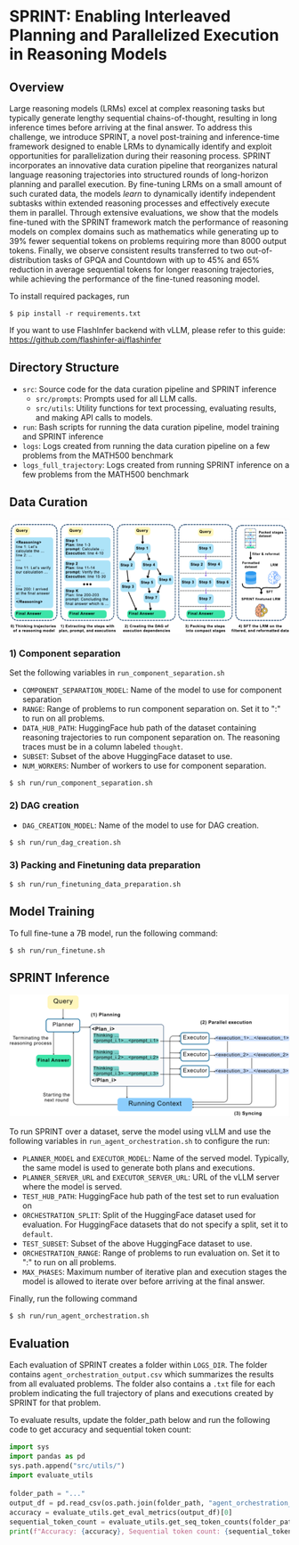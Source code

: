 # SPRINT: Enabling Interleaved Planning and Parallelized Execution in Reasoning Models

## Overview
Large reasoning models (LRMs) excel at complex reasoning tasks but typically generate lengthy sequential chains-of-thought, resulting in long inference times before arriving at the final answer. To address this challenge, we introduce SPRINT, a novel post-training and inference-time framework designed to enable LRMs to dynamically identify and exploit opportunities for parallelization during their reasoning process. SPRINT incorporates an innovative data curation pipeline that reorganizes natural language reasoning trajectories into structured rounds of long-horizon planning and parallel execution. By fine-tuning LRMs on a small amount of such curated data, the models *learn* to dynamically identify independent subtasks within extended reasoning processes and effectively execute them in parallel. Through extensive evaluations, we show that the models fine-tuned with the SPRINT framework match the performance of reasoning models on complex domains such as mathematics while generating up to 39% fewer sequential tokens on problems requiring more than 8000 output tokens. Finally, we observe consistent results transferred to two out-of-distribution tasks of GPQA and Countdown with up to 45% and 65% reduction in average sequential tokens for longer reasoning trajectories, while achieving the performance of the fine-tuned reasoning model.

To install required packages, run
```
$ pip install -r requirements.txt
```

If you want to use FlashInfer backend with vLLM, please refer to this guide: https://github.com/flashinfer-ai/flashinfer

## Directory Structure

- `src`: Source code for the data curation pipeline and SPRINT inference
  - `src/prompts`: Prompts used for all LLM calls.
  - `src/utils`: Utility functions for text processing, evaluating results, and making API calls to models.
- `run`: Bash scripts for running the data curation pipeline, model training and SPRINT inference
- `logs`: Logs created from running the data curation pipeline on a few problems from the MATH500 benchmark
- `logs_full_trajectory`: Logs created from running SPRINT inference on a few problems from the MATH500 benchmark

## Data Curation

![Data curation pipeline](figures/SPRINT_Training_overview.png)

### 1) Component separation

Set the following variables in `run_component_separation.sh`
- `COMPONENT_SEPARATION_MODEL`: Name of the model to use for component separation
- `RANGE`: Range of problems to run component separation on. Set it to ":" to run on all problems.
- `DATA_HUB_PATH`: HuggingFace hub path of the dataset containing reasoning trajectories to run component separation on. The reasoning traces must be in a column labeled `thought`.
- `SUBSET`: Subset of the above HuggingFace dataset to use.
- `NUM_WORKERS`: Number of workers to use for component separation.

```
$ sh run/run_component_separation.sh
```

### 2) DAG creation
- `DAG_CREATION_MODEL`: Name of the model to use for DAG creation.

```
$ sh run/run_dag_creation.sh
```

### 3) Packing and Finetuning data preparation

```
$ sh run/run_finetuning_data_preparation.sh
```

## Model Training

To full fine-tune a 7B model, run the following command:
``` 
$ sh run/run_finetune.sh
```

## SPRINT Inference

![SPRINT Inference](figures/SPRINT_inference.png)

To run SPRINT over a dataset, serve the model using vLLM and use the following variables in `run_agent_orchestration.sh` to configure the run:

- `PLANNER_MODEL` and `EXECUTOR_MODEL`: Name of the served model. Typically, the same model is used to generate both plans and executions. 
- `PLANNER_SERVER_URL` and `EXECUTOR_SERVER_URL`: URL of the vLLM server where the model is served.
- `TEST_HUB_PATH`: HuggingFace hub path of the test set to run evaluation on
- `ORCHESTRATION_SPLIT`: Split of the HuggingFace dataset used for evaluation. For HuggingFace datasets that do not specify a split, set it to `default`.
- `TEST_SUBSET`: Subset of the above HuggingFace dataset to use.
- `ORCHESTRATION_RANGE`: Range of problems to run evaluation on. Set it to ":" to run on all problems. 
- `MAX_PHASES`: Maximum number of iterative plan and execution stages the model is allowed to iterate over before arriving at the final answer. 

Finally, run the following command
```
$ sh run/run_agent_orchestration.sh
```

## Evaluation

Each evaluation of SPRINT creates a folder within `LOGS_DIR`. The folder contains `agent_orchestration_output.csv` which summarizes the results from all evaluated problems. The folder also contains a `.txt` file for each problem indicating the full trajectory of plans and executions created by SPRINT for that problem. 

To evaluate results, update the folder_path below and run the following code to get accuracy and sequential token count:
```python
import sys
import pandas as pd
sys.path.append("src/utils/")
import evaluate_utils

folder_path = "..."
output_df = pd.read_csv(os.path.join(folder_path, "agent_orchestration_output.csv"))
accuracy = evaluate_utils.get_eval_metrics(output_df)[0]
sequential_token_count = evaluate_utils.get_seq_token_counts(folder_path)
print(f"Accuracy: {accuracy}, Sequential token count: {sequential_token_count}")
```
